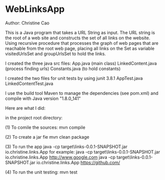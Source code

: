 # WebLinksApp

Author: Christine Cao

This is a Java program that takes a URL String as input. 
The URL string is the root of a web site and constructs the set of all links on the website. 
Using recursive procedure that processes the graph of web pages that are reachable from the root web page, 
placing all links on the Set as variable visitedUrlsSet and groupUrlsSet to hold the links.

I created the three java src files: 
App.java            (main class) 
LinkedContent.java  (process finding urls)
Constants.java      (to hold constants)

I created the two files for unit tests by using junit 3.8.1
AppTest.java
LinkedContentTest.java

I use the build tool Maven to manage the dependencies (see pom.xml) and compile with Java version "1.8.0_141"

Here are what I did:

in the project root directory:

(1) To comile the sources: 
	mvn compile
 
(2) To create a jar fie
	mvn clean package

(3) To run the app 
	java -cp target\links-0.0.1-SNAPSHOT.jar io.christine.links.App <a URL String as an arg> 
	for example: java -cp target\links-0.0.1-SNAPSHOT.jar io.christine.links.App http://www.google.com 
		     java -cp target\links-0.0.1-SNAPSHOT.jar io.christine.links.App https://github.com/

(4) To run the unit testing:
	mvn test
